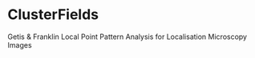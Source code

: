 # ClusterFields
Getis &amp; Franklin Local Point Pattern Analysis for Localisation Microscopy Images
